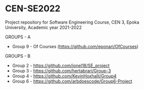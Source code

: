 # CEN-SE2022
Project repository for Software Engineering Course, CEN 3, Epoka University, Academic year 2021-2022


GROUPS - A

* Group 9 - Of Courses (https://github.com/eponari/OfCourses)


GROUPS - B 

* Group 2 - https://github.com/jonel18/SE_project
* Group 3 - https://github.com/hertabrari/Group-3
* Group 4 - https://github.com/KevinHoxhalli/Group4
* Group 6 - https://github.com/arbdoescode/Group6-Project
